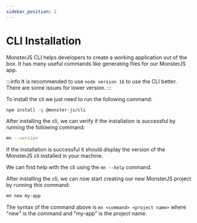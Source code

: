 ```yaml
---
sidebar_position: 2
---
```


# CLI Installation

MonsterJS CLI helps developers to create a working application out of the box.
It has many useful commands like generating files for our MonsterJS app.

:::info
It is recommended to use `node version 16` to use the CLI better. There are some issues for lower version.
:::

To install the cli we just need to run the following command:

```bash
npm install -g @monster-js/cli
```

After installing the cli, we can verify if the installation is successful by running the following command:

```bash
mn --version
```

If the installation is successful it should display the version of the MonsterJS cli installed in your machine.

We can find help with the cli using the `mn --help` command.

After installing the cli, we can now start creating our new MonsterJS project by running this command:

```bash
mn new my-app
```

The syntax of the command above is `mn <command> <project name>` where "new" is the command and "my-app" is the project name.